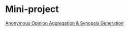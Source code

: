 # Mini-project
[Anonymous Opinion Aggregation & Synopsis Generation](https://github.com/BHARATHI-GIT-HUB/mini-project/files/11521584/Anonymous.Opinion.Aggregation.Synopsis.Generation.Report_removed.1.pdf)
